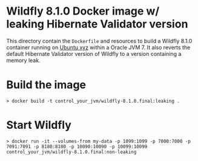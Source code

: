 # Wildfly 8.1.0 Docker image w/ leaking Hibernate Validator version

This directory contain the `Dockerfile` and resources to build a Wildfly 8.1.0 container running on
[Ubuntu xyz](http://www.ubuntu.com/) within a Oracle JVM 7. It also reverts the default Hibernate
Validator version of Wildfly to a version containing a memory leak.

# Build the image

    > docker build -t control_your_jvm/wildfly-8.1.0.final:leaking .

# Start Wildfly

    > docker run -it --volumes-from my-data -p 1099:1099 -p 7000:7000 -p 7091:7091 -p 8180:8180 -p 10090:10090 -p 10099:10099 control_your_jvm/wildfly-8.1.0.final:non-leaking
